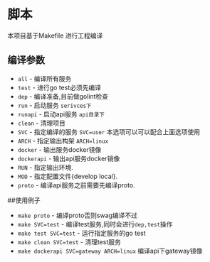 # 脚本
本项目基于Makefile 进行工程编译

## 编译参数
- `all` - 编译所有服务
- `test` - 进行go test必须先编译
- `dep` - 编译准备,目前做golint检查
- `run` - 启动服务 `serivces下`
- `runapi` - 启动api服务 `api目录下`
- `clean` - 清理项目
- `SVC` - 指定编译的服务 `SVC=user` 本选项可以可以配合上面选项使用
- `ARCH` - 指定输出构架 `ARCH=linux`
- `docker` - 输出服务docker镜像
- `dockerapi` - 输出api服务docker镜像
- `RUN` - 指定输出环境.
- `MOD` - 指定配置文件{develop local}.
- `proto` - 编译api服务之前需要先编译proto.

##使用例子

- `make proto` - 编译proto否则swag编译不过
- `make SVC=test` - 编译test服务,同时会进行`dep,test`操作
- `make test SVC=test` - 运行指定服务的go test
- `make clean SVC=test` - 清理test服务
- `make dockerapi SVC=gateway ARCH=linux` 编译api下gateway镜像


